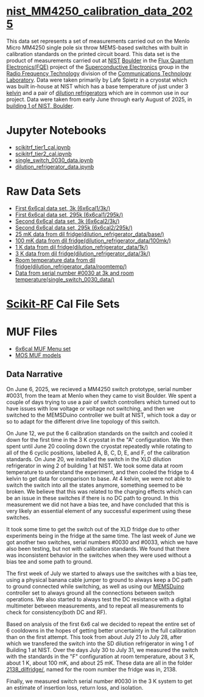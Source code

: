 # [nist_MM4250_calibration_data_2025](https://github.com/lafefspietz/nist_MM4250_calibration_data_2025/)

This data set represents a set of measurements carried out on the Menlo Micro MM4250 single pole six throw MEMS-based switches with built in calibration standards on the printed circuit board.  This data set is the product of measurements carried out at [NIST](https://www.nist.gov/) [Boulder](https://www.boulder.doc.gov/) in the [Flux Quantum Electronics(FQE)](https://www.nist.gov/programs-projects/flux-quantum-electronics) project of the [Superconductive Electronics](https://www.nist.gov/ctl/rf-technology-division/superconductive-electronics-group) group in the [Radio Frequency Technology](https://www.nist.gov/ctl/rf-technology-division) division of the [Communications Technology Laboratory](https://www.nist.gov/ctl). Data were taken primarily by Lafe Spietz in a cryostat which was built in-house at NIST which has a base temperature of just under 3 [kelvin](https://www.bipm.org/en/si-base-units/kelvin) and a pair of [dilution refrigerators](https://en.wikipedia.org/wiki/Dilution_refrigerator) which are in common use in our project.  Data were taken from early June through early August of 2025, in [building 1 of NIST, Boulder](https://www.openstreetmap.org/#map=18/39.995189/-105.261952).

# Jupyter Notebooks

 - [scikitrf_tier1_cal.ipynb](scikitrf_tier1_cal.ipynb)
 - [scikitrf_tier2_cal.ipynb](scikitrf_tier2_cal.ipynb)
 - [single_switch_0030_data.ipynb](single_switch_0030_data.ipynb)
 - [dilution_refrigerator_data.ipynb](dilution_refrigerator_data.ipynb)

# Raw Data Sets

 - [First 6x6cal data set, 3k (6x6cal1/3k/)](6x6cal1/3k/)
 - [First 6x6cal data set, 295k (6x6cal1/295k/)](6x6cal1/295k/)
 - [Second 6x6cal data set, 3k (6x6cal2/3k/)](6x6cal1/3k/)
 - [Second 6x6cal data set, 295k (6x6cal2/295k/)](6x6cal1/295k/)
 - [25 mK data from dil fridge(dilution_refrigerator_data/base/)](dilution_refrigerator_data/base/)
 - [100 mK data from dil fridge(dilution_refrigerator_data/100mk/)](dilution_refrigerator_data/100mk/)
 - [1 K data from dil fridge(dilution_refrigerator_data/1k/)](dilution_refrigerator_data/1k/)
 - [3 K data from dil fridge(dilution_refrigerator_data/3k/)](dilution_refrigerator_data/3k/)
 - [Room temperature data from dil fridge(dilution_refrigerator_data/roomtemp/)](dilution_refrigerator_data/roomtemp/)
 - [Data from serial number #0030 at 3k and room temperature(single_switch_0030_data/)](single_switch_0030_data/)

# [Scikit-RF](https://scikit-rf.org/) Cal File Sets


# MUF Files

 - [6x6cal MUF Menu set](6x6cal_MUF_menu_set/)
 - [MOS MUF models](MOS_MUF_models/)

## Data Narrative

On June 6, 2025, we recieved a MM4250 switch prototype, serial number #0031, from the team at Menlo when they came to visit Boulder.  We spent a couple of days trying to use a pair of switch controllers which turned out to have issues with low voltage or voltage not switching, and then we switched to the MEMSDuino controller we built at NIST, which took a day or so to adapt for the different drive line topology of this switch.  

On June 12, we put the 6 calibration standards on the switch and cooled it down for the first time in the 3 K cryostat in the "A" configuration. We then spent until June 20 cooling down the cryostat repeatedly while rotating to all of the 6 cyclic positions, labelled A, B, C, D, E, and F, of the calibration standards.  On June 20, we installed the switch in the XLD dilution refrigerator in wing 2 of building 1 at NIST.  We took some data at room temperature to understand the experiment, and then cooled the fridge to 4 kelvin to get data for comparison to base.  At 4 kelvin, we were not able to switch the switch into all the states anymore, something seemed to be broken. We believe that this was related to the charging effects which can be an issue in these switches if there is no DC path to ground. In this measurement we did not have a bias tee, and have concluded that this is very likely an essential element of any successful experiment using these switches.  

It took some time to get the switch out of the XLD fridge due to other experiments being in the fridge at the same time. The last week of June we got another two switches, serial numbers #0030 and #0033, which we have also been testing, but not with calibration standards.  We found that there was inconsistent behavior in the switches when they were used without a bias tee and some path to ground.  

The first week of July we started to always use the switches with a bias tee, using a physical banana cable jumper to ground to always keep a DC path to ground connected while switching, as well as using our [MEMSDuino](github.com/lafefspietz/MEMSduino) controller set to always ground all the connections between switch operations.  We also started to always test the DC resistance with a digital multimeter between measurements, and to repeat all measurements to check for consistency(both DC and RF).

Based on analysis of the first 6x6 cal we decided to repeat the entire set of 6 cooldowns in the hopes of getting better uncertainty in the full calibration than on the first attempt. This took from about July 21 to July 28, after which we transfered the switch into the SD dilution refrigerator in wing 1 of Building 1 at NIST.  Over the days July 30 to July 31, we measured the switch with the standards in the "F" configuration at room temperature, about 3 K, about 1 K, about 100 mK, and about 25 mK.  These data are all in the folder [2138_dilfridge/](2138_dilfridge/), named for the room number the fridge was in, 2138.

Finally, we measured switch serial number #0030 in the 3 K system to get an estimate of insertion loss, return loss, and isolation.
